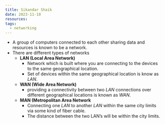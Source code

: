 ```yaml
---
title: Sikandar Shaik
date: 2023-11-10
resources: 
tags:
  - networking
---
```


- A group of computers connected to each other sharing data and resources is known to be a network.
- There are different types of networks
	- **LAN (Local Area Network)**
		- Network which is built where you are connecting to the devices to the same geographical location.
		- Set of devices within the same geographical location is know as *LAN*.
	- **WAN (Wide Area Network)**
		- providing a connectivity between two *LAN* connections over different geographical locations is known as *WAN*.
	- **MAN (Metropolitan Area Network**
		- Connecting one *LAN* to another *LAN* within the same city limits via some kind of fiber cable.
		- The distance between the two LAN’s will be within the city limits.